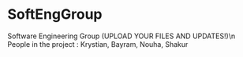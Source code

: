 # SoftEngGroup
Software Engineering Group (UPLOAD YOUR FILES AND UPDATES!)\n
People in the project : Krystian, Bayram, Nouha, Shakur
